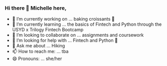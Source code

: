 ### Hi there 👋 Michelle here,

- 🔭 I’m currently working on ... baking croissants 🥐 
- 🌱 I’m currently learning ... the basics of Fintech and Python through the USYD x Trilogy Fintech Bootcamp
- 👯 I’m looking to collaborate on ... assignments and coursework 
- 🤔 I’m looking for help with ... Fintech and Python 🐍 
- 💬 Ask me about ... Hiking
- 📫 How to reach me: ... tba
- 😄 Pronouns: ... she/her
